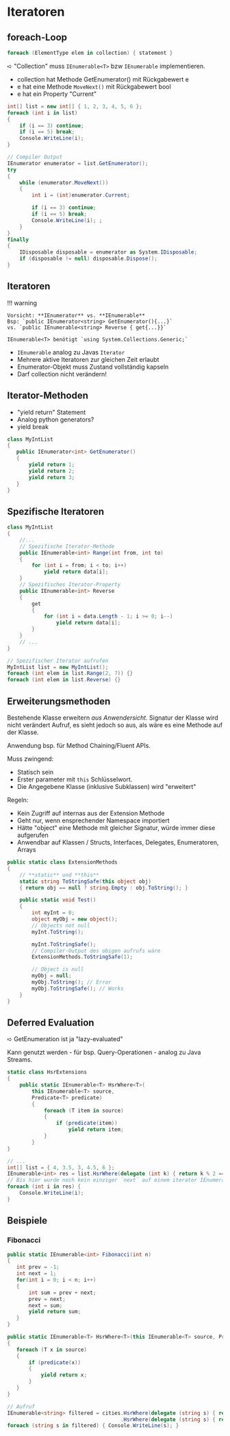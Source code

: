 # Iteratoren

## foreach-Loop
```cs
foreach (ElementType elem in collection) { statement }
```
➪ "Collection" muss `IEnumerable<T>` bzw `IEnumerable` implementieren.

* collection hat Methode GetEnumerator() mit Rückgabewert e
* e hat eine Methode `MoveNext()` mit Rückgabewert bool
* e hat ein Property "Current"

```cs
int[] list = new int[] { 1, 2, 3, 4, 5, 6 };
foreach (int i in list)
{
    if (i == 3) continue;
    if (i == 5) break;
    Console.WriteLine(i);
}

// Compiler Output
IEnumerator enumerator = list.GetEnumerator();
try
{
    while (enumerator.MoveNext())
    {
        int i = (int)enumerator.Current;

        if (i == 3) continue;
        if (i == 5) break;
        Console.WriteLine(i); ;
    }
}
finally
{
    IDisposable disposable = enumerator as System.IDisposable;
    if (disposable != null) disposable.Dispose();
}   
```

## Iteratoren

!!! warning

    Vorsicht: **IEnumerator** vs. **IEnumerable**
    Bsp: `public IEnumerator<string> GetEnumerator(){...}`
    vs. `public IEnumerable<string> Reverse { get{...}}`

    IEnumerable<T> benötigt `using System.Collections.Generic;`

* `IEnumerable` analog zu Javas `Iterator`
* Mehrere aktive Iteratoren zur gleichen Zeit erlaubt
* Enumerator-Objekt muss Zustand vollständig kapseln
* Darf collection nicht verändern!

## Iterator-Methoden

* "yield return" Statement
* Analog python generators?
* yield break

```cs
class MyIntList
{
   public IEnumerator<int> GetEnumerator()
   {
       yield return 1;
       yield return 2;
       yield return 3;
   }
}
```

## Spezifische Iteratoren
```cs
class MyIntList
{
    //...
    // Spezifische Iterator-Methode
    public IEnumerable<int> Range(int from, int to)
    {
        for (int i = from; i < to; i++)
            yield return data[i];
    }
    // Spezifisches Iterator-Property
    public IEnumerable<int> Reverse
    {
        get
        {
            for (int i = data.Length - 1; i >= 0; i--)
                yield return data[i];
        }
    }
    // ...
}

// Spezifischer Iterator aufrufen
MyIntList list = new MyIntList();
foreach (int elem in list.Range(2, 7)) {}
foreach (int elem in list.Reverse) {}
```


## Erweiterungsmethoden
Bestehende Klasse erweitern *aus Anwendersicht*.
Signatur der Klasse wird nicht verändert Aufruf, es sieht jedoch so aus, als wäre es eine Methode auf der Klasse.

Anwendung bsp. für Method Chaining/Fluent APIs.

Muss zwingend:

* Statisch sein
* Erster parameter mit `this` Schlüsselwort.
* Die Angegebene Klasse (inklusive Subklassen) wird "erweitert"

Regeln:

* Kein Zugriff auf internas aus der Extension Methode
* Geht nur, wenn ensprechender Namespace importiert
* Hätte "object" eine Methode mit gleicher Signatur, würde immer diese aufgerufen
* Anwendbar auf Klassen / Structs, Interfaces, Delegates, Enumeratoren, Arrays

```cs
public static class ExtensionMethods
{
    // **static** und **this**
    static string ToStringSafe(this object obj)
    { return obj == null ? string.Empty : obj.ToString(); }

    public static void Test()
    {
        int myInt = 0;
        object myObj = new object();
        // Objects not null
        myInt.ToString();

        myInt.ToStringSafe();
        // Compiler-Output des obigen aufrufs wäre
        ExtensionMethods.ToStringSafe(1);

        // Object is null
        myObj = null;
        myObj.ToString(); // Error
        myObj.ToStringSafe(); // Works
    }
}
```
## Deferred Evaluation
➪ GetEnumeration ist ja "lazy-evaluated"

Kann genutzt werden - für bsp. Query-Operationen - analog zu Java Streams.

```cs
static class HsrExtensions
{
    public static IEnumerable<T> HsrWhere<T>(
        this IEnumerable<T> source,
        Predicate<T> predicate)
        {
            foreach (T item in source)
            {
                if (predicate(item))
                    yield return item;
            }
        }
}

// ...
int[] list = { 4, 3.5, 3, 4.5, 6 };
IEnumerable<int> res = list.HsrWhere(delegate (int k) { return k % 2 == 0; });
// Bis hier wurde noch kein einziger `next` auf einem iterator IEnumerable aufgerufen.
foreach (int i in res) {
    Console.WriteLine(i);
}
```
## Beispiele
### Fibonacci
```cs
public static IEnumerable<int> Fibonacci(int n)
{
   int prev = -1;
   int next = 1;
   for(int i = 0; i < n; i++)
   {
       int sum = prev + next;
       prev = next;
       next = sum;
       yield return sum;
   }
}
```

```cs
public static IEnumerable<T> HsrWhere<T>(this IEnumerable<T> source, Predicate<T> predicate)
{
   foreach (T x in source)
   {
       if (predicate(x))
       {
           yield return x;
       }
   }
}

// Aufruf
IEnumerable<string> filtered = cities.HsrWhere(delegate (string s) { return s.Contains("e"); })
                                     .HsrWhere(delegate (string s) { return s.Length >= 5; });
foreach (string s in filtered) { Console.WriteLine(s); }

```
